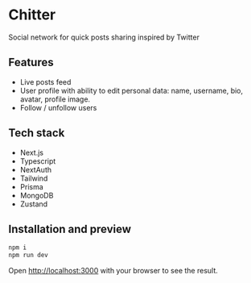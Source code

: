 # Chitter
Social network for quick posts sharing inspired by Twitter

## Features
- Live posts feed
- User profile with ability to edit personal data: name, username, bio, avatar, profile image.
- Follow / unfollow users

## Tech stack
- Next.js
- Typescript
- NextAuth
- Tailwind
- Prisma
- MongoDB
- Zustand

## Installation and preview

```bash
npm i
npm run dev
```

Open [http://localhost:3000](http://localhost:3000) with your browser to see the result.

